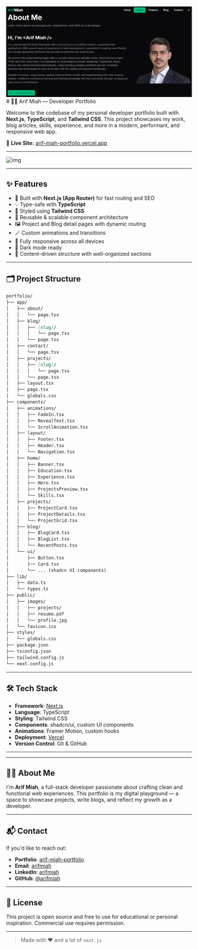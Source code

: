 <img width="922" alt="image" src="https://github.com/ArifMiah07/Arif-Miah-Portfolio/blob/main/public/images/img-for-github.png" /># 🧑‍💻 Arif Miah — Developer Portfolio

Welcome to the codebase of my personal developer portfolio built with **Next.js**, **TypeScript**, and **Tailwind CSS**. This project showcases my work, blog articles, skills, experience, and more in a modern, performant, and responsive web app.

🔗 **Live Site:** [arif-miah-portfolio.vercel.app](https://arif-miah-portfolio.vercel.app/)

---

![img](https://arif-miah-portfolio.vercel.app/assets/banner-snapshort.png)

---

## ✨ Features

- 🚀 Built with **Next.js (App Router)** for fast routing and SEO
- 💡 Type-safe with **TypeScript**
- 🎨 Styled using **Tailwind CSS**
- 🧩 Reusable & scalable component architecture
- 🖼️ Project and Blog detail pages with dynamic routing
- 🪄 Custom animations and transitions
- 📱 Fully responsive across all devices
- 🌙 Dark mode ready
- 🧠 Content-driven structure with well-organized sections

---

## 🗂️ Project Structure
```md
portfolio/
├── app/
│   ├── about/
│   │   └── page.tsx
│   ├── blog/
│   │   ├── [slug]/
│   │   │   └── page.tsx
│   │   └── page.tsx
│   ├── contact/
│   │   └── page.tsx
│   ├── projects/
│   │   ├── [slug]/
│   │   │   └── page.tsx
│   │   └── page.tsx
│   ├── layout.tsx
│   ├── page.tsx
│   └── globals.css
├── components/
│   ├── animations/
│   │   ├── FadeIn.tsx
│   │   ├── RevealText.tsx
│   │   └── ScrollAnimation.tsx
│   ├── layout/
│   │   ├── Footer.tsx
│   │   ├── Header.tsx
│   │   └── Navigation.tsx
│   ├── home/
│   │   ├── Banner.tsx
│   │   ├── Education.tsx
│   │   ├── Experience.tsx
│   │   ├── Hero.tsx
│   │   ├── ProjectsPreview.tsx
│   │   └── Skills.tsx
│   ├── projects/
│   │   ├── ProjectCard.tsx
│   │   ├── ProjectDetails.tsx
│   │   └── ProjectGrid.tsx
│   ├── blog/
│   │   ├── BlogCard.tsx
│   │   ├── BlogList.tsx
│   │   └── RecentPosts.tsx
│   └── ui/
│       ├── Button.tsx
│       ├── Card.tsx
│       └── ... (shadcn UI components)
├── lib/
│   ├── data.ts
│   └── types.ts
├── public/
│   ├── images/
│   │   ├── projects/
│   │   ├── resume.pdf
│   │   └── profile.jpg
│   └── favicon.ico
├── styles/
│   └── globals.css
├── package.json
├── tsconfig.json
├── tailwind.config.js
└── next.config.js
```

---

## 🛠️ Tech Stack

- **Framework**: [Next.js](https://nextjs.org/)
- **Language**: TypeScript
- **Styling**: Tailwind CSS
- **Components**: shadcn/ui, custom UI components
- **Animations**: Framer Motion, custom hooks
- **Deployment**: [Vercel](https://vercel.com/)
- **Version Control**: Git & GitHub

---

<!--- ## 📸 Preview

![img](https://github.com/ArifMiah07/Arif-Miah-Portfolio/blob/main/public/images/img-for-github.png) --->

---

## 🧑‍💼 About Me

I'm **Arif Miah**, a full-stack developer passionate about crafting clean and functional web experiences. This portfolio is my digital playground — a space to showcase projects, write blogs, and reflect my growth as a developer.

---

## 📬 Contact

If you'd like to reach out:

- **Portfolio**: [arif-miah-portfolio](https://arif-miah-portfolio.vercel.app/)
- **Email**: [arifmiah](arifmiah.me101@gmail.com)
- **LinkedIn**: [arifmiah](https://www.linkedin.com/in/arifmiah07/)
- **GitHub**: [@arifmiah](https://github.com/arifmiah07)

---

## 🧾 License

This project is open source and free to use for educational or personal inspiration. Commercial use requires permission.

---

> Made with ❤️ and a lot of `next.js`
